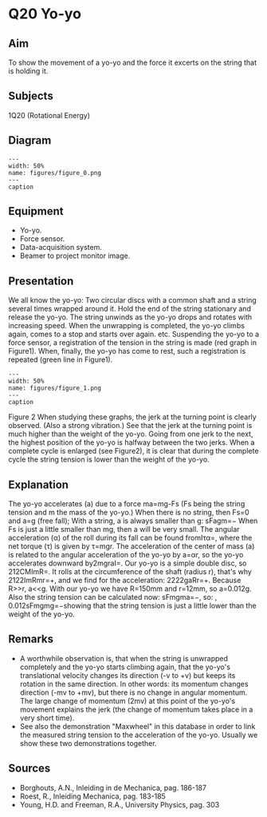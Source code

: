 # Q20 Yo-yo 
    
  
## Aim   
 To show the movement of a yo-yo and the force it excerts on the string that is holding it.   
  
## Subjects   
 1Q20 (Rotational Energy)   
  
## Diagram   
   
```{figure} figures/figure_0.png  
---  
width: 50%  
name: figures/figure_0.png  
---  
caption  
``` 
     
  
## Equipment   
 
 *  Yo-yo. 
 *  Force sensor. 
 *  Data-acquisition system. 
 *  Beamer to project monitor image.
     
  
## Presentation   
 We all know the yo-yo: Two circular discs with a common shaft and a string several times wrapped around it. Hold the end of the string stationary and release the yo-yo. The string unwinds as the yo-yo drops and rotates with increasing speed. When the unwrapping is completed, the yo-yo climbs again, comes to a stop and starts over again. etc. Suspending the yo-yo to a force sensor, a registration of the tension in the string is made (red graph in Figure1). When, finally, the yo-yo has come to rest, such a registration is repeated (green line in Figure1).    
```{figure} figures/figure_1.png  
---  
width: 50%  
name: figures/figure_1.png  
---  
caption  
``` 
 Figure 2  When studying these graphs, the jerk at the turning point is clearly observed. (Also a strong vibration.) See that the jerk at the turning point is much higher than the weight of the yo-yo. Going from one jerk to the next, the highest position of the yo-yo is halfway between the two jerks. When a complete cycle is enlarged (see Figure2), it is clear that during the complete cycle the string tension is lower than the weight of the yo-yo.        
  
## Explanation   
 The yo-yo accelerates (a) due to a force ma=mg-Fs (Fs being the string tension and m the mass of the yo-yo.) When there is no string, then Fs=0 and a=g (free fall); With a string, a is always smaller than g: sFagm=− When Fs is just a little smaller than mg, then a will be very small. The angular acceleration (α) of the roll during its fall can be found fromIτα=, where the net torque (τ) is given by τ=mgr. The acceleration of the center of mass (a) is related to the angular acceleration of the yo-yo by a=αr, so the yo-yo accelerates downward by2mgraI=. Our yo-yo is a simple double disc, so 212CMImR=. It rolls at the circumference of the shaft (radius r), that's why 2122ImRmr=+, and we find for the acceleration: 2222gaRr=+. Because R>>r, a<<g. With our yo-yo we have R=150mm and r=12mm, so a=0.012g. Also the string tension can be calculated now: sFmgma=−, so: , 0.012sFmgmg=−showing that the string tension is just a little lower than the weight of the yo-yo.    
  
## Remarks   
 
 *  A worthwhile observation is, that when the string is unwrapped completely and the yo-yo starts climbing again, that the yo-yo's translational velocity changes its direction (-v to +v) but keeps its rotation in the same direction. In other words: its momentum changes direction (-mv to +mv), but there is no change in angular momentum. The large change of momentum (2mv) at this point of the yo-yo's movement explains the jerk (the change of momentum takes place in a very short time). 
 *  See also the demonstration "Maxwheel" in this database in order to link the measured string tension to the acceleration of the yo-yo. Usually we show these two demonstrations together.
   
  
## Sources   
 
 *  Borghouts, A.N., Inleiding in de Mechanica, pag. 186-187 
 *  Roest, R., Inleiding Mechanica, pag. 183-185 
 *  Young, H.D. and Freeman, R.A., University Physics, pag. 303
  